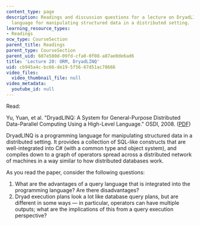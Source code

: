 ```yaml
---
content_type: page
description: Readings and discussion questions for a lecture on DryadLINQ, a programming
  language for manipulating structured data in a distributed setting.
learning_resource_types:
- Readings
ocw_type: CourseSection
parent_title: Readings
parent_type: CourseSection
parent_uid: 607e580d-09fd-cfa0-0f08-a87ae0de6ad6
title: 'Lecture 20: ORM, DryadLINQ'
uid: cb945a4c-bc66-de19-5f56-67d51ac78666
video_files:
  video_thumbnail_file: null
video_metadata:
  youtube_id: null
---
```


Read:

Yu, Yuan, et al. "DryadLINQ: A System for General-Purpose Distributed Data-Parallel Computing Using a High-Level Language." OSDI, 2008. ([PDF](http://research.microsoft.com/en-us/projects/dryadlinq/dryadlinq.pdf))

DryadLINQ is a programming language for manipulating structured data in a distributed setting. It provides a collection of SQL-like constructs that are well-integrated into C# (with a common type and object system), and compiles down to a graph of operators spread across a distributed network of machines in a way similar to how distributed databases work.

As you read the paper, consider the following questions:

1.  What are the advantages of a query language that is integrated into the programming language? Are there disadvantages?
2.  Dryad execution plans look a lot like database query plans, but are different in some ways — in particular, operators can have multiple outputs; what are the implications of this from a query execution perspective?